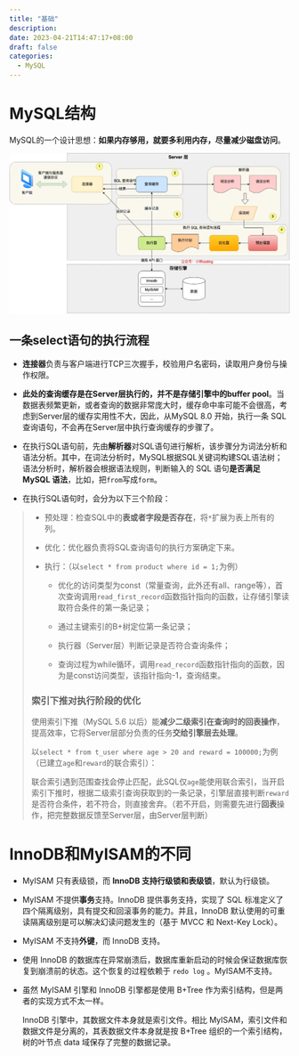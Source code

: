 ```yaml
---
title: "基础"
description: 
date: 2023-04-21T14:47:17+08:00
draft: false
categories:
  - MySQL
---
```


# MySQL结构

MySQL的一个设计思想：**如果内存够用，就要多利用内存，尽量减少磁盘访问**。

![MySQL结构图](../../assets/img/java/mysqlprocess.webp)

## 一条select语句的执行流程

 * **连接器**负责与客户端进行TCP三次握手，校验用户名密码，读取用户身份与操作权限。



 * **此处的查询缓存是在Server层执行的，并不是存储引擎中的buffer pool**。当数据表频繁更新，或者查询的数据非常庞大时，缓存命中率可能不会很高，考虑到Server层的缓存实用性不大，因此，从MySQL 8.0 开始，执行一条 SQL 查询语句，不会再在Server层中执行查询缓存的步骤了。



 * 在执行SQL语句前，先由**解析器**对SQL语句进行解析，该步骤分为词法分析和语法分析。其中，在词法分析时，MySQL根据SQL关键词构建SQL语法树；语法分析时，解析器会根据语法规则，判断输入的 SQL 语句**是否满足 MySQL 语法**，比如，把`from`写成`form`。



 * 在执行SQL语句时，会分为以下三个阶段：
>
> * 预处理：检查SQL中的**表或者字段是否存在**，将`*`扩展为表上所有的列。
>
> * 优化：优化器负责将SQL查询语句的执行方案确定下来。
>
> * 执行：（以`select * from product where id = 1;`为例）
>   * 优化的访问类型为const（常量查询，此外还有all、range等），首次查询调用`read_first_record`函数指针指向的函数，让存储引擎读取符合条件的第一条记录；
>
>   * 通过主键索引的B+树定位第一条记录；
>
>   * 执行器（Server层）判断记录是否符合查询条件；
>
>   * 查询过程为while循环，调用`read_record`函数指针指向的函数，因为是const访问类型，该指针指向-1，查询结束。
>
>
>
> ### 索引下推对执行阶段的优化
>
> 使用索引下推（MySQL 5.6 以后）能**减少二级索引在查询时的回表操作**，提高效率，它将Server层部分负责的任务**交给引擎层去处理**。
>
>以`select * from t_user where age > 20 and reward = 100000;`为例（已建立`age`和`reward`的联合索引）：
>
>
>联合索引遇到范围查找会停止匹配，此SQL仅`age`能使用联合索引，当开启索引下推时，根据二级索引查询获取到的一条记录，引擎层直接判断`reward`是否符合条件，若不符合，则直接舍弃。（若不开启，则需要先进行**回表**操作，把完整数据反馈至Server层，由Server层判断）



# InnoDB和MyISAM的不同

* MyISAM 只有表级锁，而 **InnoDB 支持行级锁和表级锁**，默认为行级锁。

* MyISAM 不提供**事务**支持。InnoDB 提供事务支持，实现了 SQL 标准定义了四个隔离级别，具有提交和回滚事务的能力。并且，InnoDB 默认使用的可重读隔离级别是可以解决幻读问题发生的（基于 MVCC 和 Next-Key Lock）。

* MyISAM 不支持**外键**，而 InnoDB 支持。

* 使用 InnoDB 的数据库在异常崩溃后，数据库重新启动的时候会保证数据库恢复到崩溃前的状态。这个恢复的过程依赖于 `redo log` 。MyISAM不支持。

* 虽然 MyISAM 引擎和 InnoDB 引擎都是使用 B+Tree 作为索引结构，但是两者的实现方式不太一样。

  InnoDB 引擎中，其数据文件本身就是索引文件。相比 MyISAM，索引文件和数据文件是分离的，其表数据文件本身就是按 B+Tree 组织的一个索引结构，树的叶节点 data 域保存了完整的数据记录。